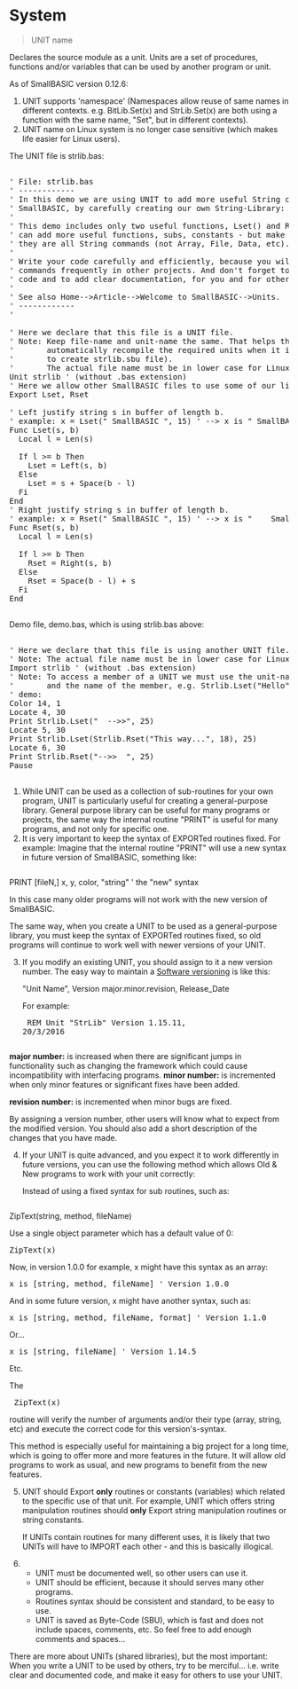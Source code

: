 # System

> UNIT name

Declares the source module as a unit. Units are a set of procedures, functions and/or variables that can be used by another program or unit.

As of SmallBASIC version 0.12.6:
1. UNIT supports 'namespace' (Namespaces allow reuse of same names in different contexts. e.g. BitLib.Set(x) and StrLib.Set(x) are both using a function with the same name, "Set", but in different contexts). 
2. UNIT name on Linux system is no longer case sensitive (which makes life easier for Linux users).

The UNIT file is strlib.bas:
<pre>

' File: strlib.bas
' ------------ 
' In this demo we are using UNIT to add more useful String commands to 
' SmallBASIC, by carefully creating our own String-Library: strlib.bas
'
' This demo includes only two useful functions, Lset() and Rset(); You
' can add more useful functions, subs, constants - but make sure that
' they are all String commands (not Array, File, Data, etc).
'
' Write your code carefully and efficiently, because you will use these 
' commands frequently in other projects. And don't forget to debug the
' code and to add clear documentation, for you and for others.
' 
' See also Home-->Article-->Welcome to SmallBASIC-->Units.
' ------------
'
  
' Here we declare that this file is a UNIT file.
' Note: Keep file-name and unit-name the same. That helps the SB to 
'       automatically recompile the required units when it is needed (i.e.
'       to create strlib.sbu file).
'       The actual file name must be in lower case for Linux OS.
Unit strlib ' (without .bas extension)
' Here we allow other SmallBASIC files to use some of our library keywords:
Export Lset, Rset

' Left justify string s in buffer of length b.
' example: x = Lset(" SmallBASIC ", 15) ' --> x is " SmallBASIC    " 
Func Lset(s, b)
  Local l = Len(s)
  
  If l >= b Then
    Lset = Left(s, b)
  Else
    Lset = s + Space(b - l)
  Fi
End
' Right justify string s in buffer of length b.
' example: x = Rset(" SmallBASIC ", 15) ' --> x is "    SmallBASIC " 
Func Rset(s, b)
  Local l = Len(s)
  
  If l >= b Then
    Rset = Right(s, b)
  Else
    Rset = Space(b - l) + s
  Fi
End

</pre>

Demo file, demo.bas, which is using strlib.bas above:
<pre>

' Here we declare that this file is using another UNIT file.
' Note: The actual file name must be in lower case for Linux OS.
Import strlib ' (without .bas extension)
' Note: To access a member of a UNIT we must use the unit-name, a point
'       and the name of the member, e.g. Strlib.Lset("Hello", 10).
' demo:
Color 14, 1
Locate 4, 30
Print Strlib.Lset("  -->>", 25)
Locate 5, 30
Print Strlib.Lset(Strlib.Rset("This way...", 18), 25)
Locate 6, 30
Print Strlib.Rset("-->>  ", 25)
Pause

</pre>

1. While UNIT can be used as a collection of sub-routines for your own
   program, UNIT is particularly useful for creating a general-purpose
   library.
   General purpose library can be useful for many programs or projects, 
   the same way the internal routine "PRINT" is useful for many programs,
   and not only for specific one.
2. It is very important to keep the syntax of EXPORTed routines fixed.
   For example: 
   Imagine that the internal routine "PRINT" will use a new syntax in 
   future version of SmallBASIC, something like:
   <pre>
PRINT [fileN,] x, y, color, "string"  ' the "new" syntax
</pre>

   In this case many older programs will not work with the new version
   of SmallBASIC.
   
   The same way, when you create a UNIT to be used as a general-purpose
   library, you must keep the syntax of EXPORTed routines fixed, so old
   programs will continue to work well with newer versions of your UNIT.
   
3. If you modify an existing UNIT, you should assign to it a new version number.
   The easy way to maintain a <a href=https://en.wikipedia.org/wiki/Software_versioning> Software versioning</a> is like this:
   
   "Unit Name", Version major.minor.revision, Release_Date
   
   For example: <pre>
REM Unit "StrLib" Version 1.15.11, 20/3/2016
</pre>

     
   <strong>major number:</strong> is increased when there are significant jumps in functionality such as changing the framework which could cause incompatibility with interfacing programs.
   <strong>minor number:</strong> is incremented when only minor features or significant fixes have been added.
 
   <strong>revision number:</strong> is incremented when minor bugs are fixed.
   
   By assigning a version number, other users will know what to expect from the
   modified version. You should also add a short description of the changes 
   that you have made.
   
4. If your UNIT is quite advanced, and you expect it to work differently in
   future versions, you can use the following method which allows Old & New
   programs to work with your unit correctly:
   
   Instead of using a fixed syntax for sub routines, such as:
   
   <pre>
ZipText(string, method, fileName)
</pre>

   
   Use a single object parameter which has a default value of 0:
   
   <pre>
ZipText(x)
</pre>

   
   Now, in version 1.0.0 for example, x might have this syntax as an array:
   
   <pre>
x is [string, method, fileName] ' Version 1.0.0
</pre>

   
   And in some future version, x might have another syntax, such as:
   
   <pre>
x is [string, method, fileName, format] ' Version 1.1.0
</pre>

   Or...
   <pre>
x is [string, fileName] ' Version 1.14.5
</pre>

   Etc.
   
   The <pre>
ZipText(x)
</pre>
 routine will verify the number of arguments
   and/or their type (array, string, etc) and execute the correct code for this
   version's-syntax.
   
   This method is especially useful for maintaining a big project for a long
   time, which is going to offer more and more features in the future. It will
   allow old programs to work as usual, and new programs to benefit from the
   new features.
   
5. UNIT should Export <strong>only</strong> routines or constants (variables)
   which related to the specific use of that unit. 
   For example, UNIT which offers string manipulation routines should <strong>only</strong> 
   Export string manipulation routines or string constants.
   
   If UNITs contain routines for many different uses, it is likely that two
   UNITs will have to IMPORT each other - and this is basically illogical.
6. * UNIT must be documented well, so other users can use it.
   * UNIT should be efficient, because it should serves many other programs.
   * Routines syntax should be consistent and standard, to be easy to use.
   * UNIT is saved as Byte-Code (SBU), which is fast and does not include
     spaces, comments, etc. So feel free to add enough comments and spaces...
     
There are more about UNITs (shared libraries), but the most important: 
 When you write a UNIT to be used by others, try to be merciful... i.e.
 write clear and documented code, and make it easy for others to use your
 UNIT.
